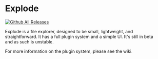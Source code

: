# Explode

[![Github All Releases](https://img.shields.io/github/downloads/SamPoulton/Explode/total.svg)](https://github.com/SamPoulton/Explode/downloads/releases)


Explode is a file explorer, designed to be small, lightweight, and straightforward. It has a full plugin system and a simple UI. It's still in beta and as such is unstable.

For more information on the plugin system, please see the wiki.
